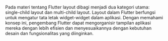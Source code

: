 Pada materi tentang Flutter layout dibagi menjadi dua kategori utama: single-child layout dan multi-child layout. Layout dalam Flutter berfungsi untuk mengatur tata letak widget-widget dalam aplikasi. Dengan memahami konsep ini, pengembang Flutter dapat mengorganisir tampilan aplikasi mereka dengan lebih efisien dan menyesuaikannya dengan kebutuhan desain dan fungsionalitas yang diinginkan.
